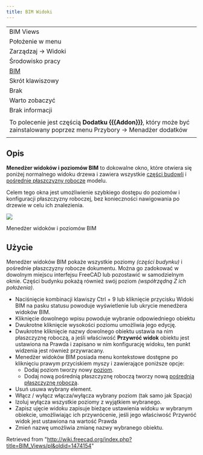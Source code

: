 ```yaml
---
title: BIM Widoki
---
```


|                                                                                                                           |
| ------------------------------------------------------------------------------------------------------------------------- |
| BIM Views                                                                                                                 |
| Położenie w menu                                                                                                          |
| Zarządzaj → Widoki                                                                                                        |
| Środowisko pracy                                                                                                          |
| [BIM](/BIM_Workbench/pl "BIM Workbench/pl")                                                                               |
| Skrót klawiszowy                                                                                                          |
| Brak                                                                                                                      |
| Warto zobaczyć                                                                                                            |
| Brak informacji                                                                                                           |
|                                                                                                                           |
| To polecenie jest częścią **Dodatku {{{Addon}}}**, który może być zainstalowany poprzez menu Przybory → Menadżer dodatków |
|                                                                                                                           |

## Opis

**Menedżer widoków i poziomów BIM** to dokowalne okno, które otwiera się poniżej normalnego widoku drzewa i zawiera wszystkie [części budowli](/Arch_BuildingPart/pl "Arch BuildingPart/pl") i [pośrednie płaszczyzny robocze](/Draft_WorkingPlaneProxy/pl "Draft WorkingPlaneProxy/pl") modelu.

Celem tego okna jest umożliwienie szybkiego dostępu do poziomów i konfiguracji płaszczyzny roboczej, bez konieczności nawigowania po drzewie w celu ich znalezienia.

![](/images/BIM_views_screenshot.png)

Menedżer widoków i poziomów BIM

## Użycie

Menedżer widoków BIM pokaże wszystkie poziomy _(części budynku)_ i pośrednie płaszczyzny robocze dokumentu. Można go zadokować w dowolnym miejscu interfejsu FreeCAD lub pozostawić w samodzielnym oknie. Części budynku pokażą również swój poziom _(współrzędną Z ich położenia)_.

- Naciśnięcie kombinacji klawiszy Ctrl + 9 lub kliknięcie przycisku Widoki BIM na pasku statusu powoduje wyświetlenie lub ukrycie menedżera widoków BIM.
- Kliknięcie dowolnego wpisu powoduje wybranie odpowiedniego obiektu
- Dwukrotne kliknięcie wysokości poziomu umożliwia jego edycję.
- Dwukrotne kliknięcie nazwy dowolnego obiektu ustawia na nim płaszczyznę roboczą, a jeśli właściwość **Przywróć widok** obiektu jest ustawiona na Prawda i zapisano w nim konfigurację widoku, ten punkt widzenia jest również przywracany.
- Menedżer widoków BIM posiada menu kontekstowe dostępne po kliknięciu prawym przyciskiem myszy i zawierające poniższe opcje:
  - Dodaj poziom tworzy nowy [poziom](/Arch_BuildingPart/pl "Arch BuildingPart/pl").
  - Dodaj nową pośrednią płaszczyznę roboczą tworzy nową [pośrednią płaszczyznę roboczą](/Draft_WorkingPlaneProxy/pl "Draft WorkingPlaneProxy/pl").
- Usuń usuwa wybrany element.
- Włącz / wyłącz włącza/wyłącza wybrany poziom (tak samo jak Spacja)
- Izoluj wyłącza wszystkie poziomy z wyjątkiem wybranego.
- Zapisz ujęcie widoku zapisuje bieżące ustawienia widoku w wybranym obiekcie, umożliwiając ich przywrócenie, jeśli jego właściwość Przywróć widok jest ustawiona na wartość Prawda
- Zmień nazwę umożliwia zmianę nazwy wybranego obiektu.

Retrieved from "<http://wiki.freecad.org/index.php?title=BIM_Views/pl&oldid=1474154>"
